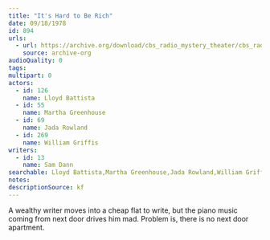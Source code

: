 ```yaml
---
title: "It's Hard to Be Rich"
date: 09/18/1978
id: 894
urls: 
  - url: https://archive.org/download/cbs_radio_mystery_theater/cbs_radio_mystery_theater-0851-0900.zip/cbs_radio_mystery_theater-0851-0900%2Fcbsrmt_0894_its_hard_to_be_rich.mp3
    source: archive-org
audioQuality: 0
tags: 
multipart: 0
actors:  
  - id: 126
    name: Lloyd Battista  
  - id: 55
    name: Martha Greenhouse  
  - id: 69
    name: Jada Rowland  
  - id: 269
    name: William Griffis
writers:  
  - id: 13
    name: Sam Dann
searchable: Lloyd Battista,Martha Greenhouse,Jada Rowland,William Griffis Sam Dann
notes: 
descriptionSource: kf
---
```

A wealthy writer moves into a cheap flat to write, but the piano music coming from next door drives him mad. Problem is, there is no next door apartment.